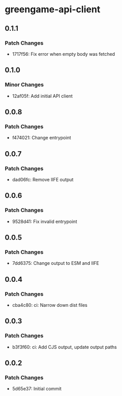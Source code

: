 # greengame-api-client

## 0.1.1

### Patch Changes

- 1717f56: Fix error when empty body was fetched

## 0.1.0

### Minor Changes

- 12af05f: Add initial API client

## 0.0.8

### Patch Changes

- f474021: Change entrypoint

## 0.0.7

### Patch Changes

- dad06fc: Remove IIFE output

## 0.0.6

### Patch Changes

- 9528d41: Fix invalid entrypoint

## 0.0.5

### Patch Changes

- 7dd6375: Change output to ESM and IIFE

## 0.0.4

### Patch Changes

- cba4c80: ci: Narrow down dist files

## 0.0.3

### Patch Changes

- b3f3f60: ci: Add CJS output, update output paths

## 0.0.2

### Patch Changes

- 5d65e37: Initial commit
